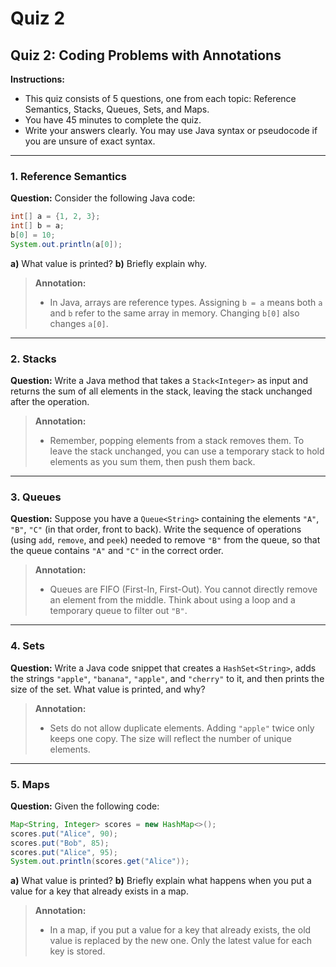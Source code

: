 # Quiz 2

## Quiz 2: Coding Problems with Annotations

**Instructions:**
- This quiz consists of 5 questions, one from each topic: Reference Semantics, Stacks, Queues, Sets, and Maps.
- You have 45 minutes to complete the quiz.
- Write your answers clearly. You may use Java syntax or pseudocode if you are unsure of exact syntax.

---

### 1. Reference Semantics

**Question:**
Consider the following Java code:

```java
int[] a = {1, 2, 3};
int[] b = a;
b[0] = 10;
System.out.println(a[0]);
```

**a)** What value is printed?
**b)** Briefly explain why.

> **Annotation:**
> - In Java, arrays are reference types. Assigning `b = a` means both `a` and `b` refer to the same array in memory. Changing `b[0]` also changes `a[0]`.

---

### 2. Stacks

**Question:**
Write a Java method that takes a `Stack<Integer>` as input and returns the sum of all elements in the stack, leaving the stack unchanged after the operation.

> **Annotation:**
> - Remember, popping elements from a stack removes them. To leave the stack unchanged, you can use a temporary stack to hold elements as you sum them, then push them back.

---

### 3. Queues

**Question:**
Suppose you have a `Queue<String>` containing the elements `"A"`, `"B"`, `"C"` (in that order, front to back).
Write the sequence of operations (using `add`, `remove`, and `peek`) needed to remove `"B"` from the queue, so that the queue contains `"A"` and `"C"` in the correct order.

> **Annotation:**
> - Queues are FIFO (First-In, First-Out). You cannot directly remove an element from the middle. Think about using a loop and a temporary queue to filter out `"B"`.

---

### 4. Sets

**Question:**
Write a Java code snippet that creates a `HashSet<String>`, adds the strings `"apple"`, `"banana"`, `"apple"`, and `"cherry"` to it, and then prints the size of the set.
What value is printed, and why?

> **Annotation:**
> - Sets do not allow duplicate elements. Adding `"apple"` twice only keeps one copy. The size will reflect the number of unique elements.

---

### 5. Maps

**Question:**
Given the following code:

```java
Map<String, Integer> scores = new HashMap<>();
scores.put("Alice", 90);
scores.put("Bob", 85);
scores.put("Alice", 95);
System.out.println(scores.get("Alice"));
```

**a)** What value is printed?
**b)** Briefly explain what happens when you put a value for a key that already exists in a map.

> **Annotation:**
> - In a map, if you put a value for a key that already exists, the old value is replaced by the new one. Only the latest value for each key is stored.
